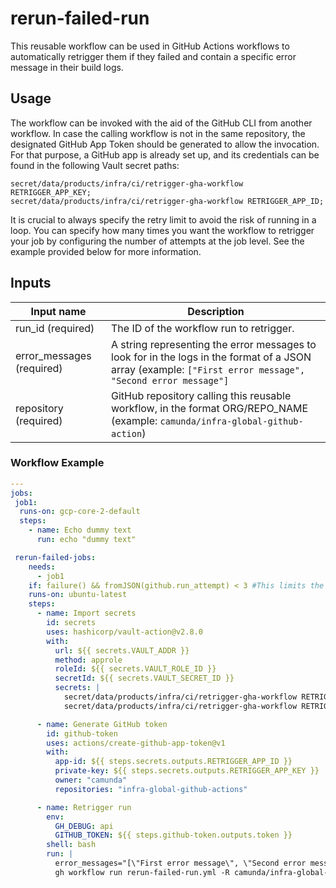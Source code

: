 # rerun-failed-run

This reusable workflow can be used in GitHub Actions workflows to automatically retrigger them if they failed and contain a specific error message in their build logs.

## Usage

The workflow can be invoked with the aid of the GitHub CLI from another workflow. In case the calling workflow is not in the same repository, the designated GitHub App Token should be generated to allow the invocation. For that purpose, a GitHub app is already set up, and its credentials can be found in the following Vault secret paths:

```
secret/data/products/infra/ci/retrigger-gha-workflow RETRIGGER_APP_KEY;
secret/data/products/infra/ci/retrigger-gha-workflow RETRIGGER_APP_ID;
```

It is crucial to always specify the retry limit to avoid the risk of running in a loop. You can specify how many times you want the workflow to retrigger your job by configuring the number of attempts at the job level.
See the example provided below for more information.

## Inputs

| Input name                | Description                                                                                                                                                |
|---------------------------|------------------------------------------------------------------------------------------------------------------------------------------------------------|
| run_id (required)         | The ID of the workflow run to retrigger.                                                                                                                   |
| error_messages (required) | A string representing the error messages to look for in the logs in the format of a JSON array (example: `["First error message", "Second error message"]` |
| repository (required)     | GitHub repository calling this reusable workflow, in the format ORG/REPO_NAME (example: `camunda/infra-global-github-action`)                              |

### Workflow Example
```yaml
---
jobs:
 job1:
  runs-on: gcp-core-2-default
  steps:
    - name: Echo dummy text
      run: echo "dummy text"

 rerun-failed-jobs:
    needs:
      - job1
    if: failure() && fromJSON(github.run_attempt) < 3 #This limits the job to only be retried two times
    runs-on: ubuntu-latest
    steps:
      - name: Import secrets
        id: secrets
        uses: hashicorp/vault-action@v2.8.0
        with:
          url: ${{ secrets.VAULT_ADDR }}
          method: approle
          roleId: ${{ secrets.VAULT_ROLE_ID }}
          secretId: ${{ secrets.VAULT_SECRET_ID }}
          secrets: |
            secret/data/products/infra/ci/retrigger-gha-workflow RETRIGGER_APP_KEY;
            secret/data/products/infra/ci/retrigger-gha-workflow RETRIGGER_APP_ID;

      - name: Generate GitHub token
        id: github-token
        uses: actions/create-github-app-token@v1
        with:
          app-id: ${{ steps.secrets.outputs.RETRIGGER_APP_ID }}
          private-key: ${{ steps.secrets.outputs.RETRIGGER_APP_KEY }}
          owner: "camunda"
          repositories: "infra-global-github-actions"

      - name: Retrigger run
        env:
          GH_DEBUG: api
          GITHUB_TOKEN: ${{ steps.github-token.outputs.token }}
        shell: bash
        run: |
          error_messages="[\"First error message\", \"Second error message\"]"
          gh workflow run rerun-failed-run.yml -R camunda/infra-global-github-actions --ref=main -F repository=${{ github.repository }} -F error_messages="$error_messages" -F run_id=${{ github.run_id }}
```
